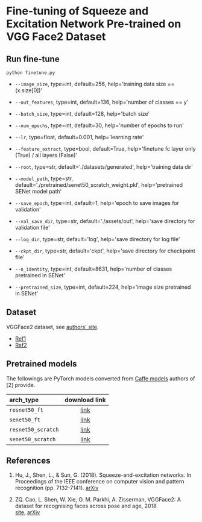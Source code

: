 # Fine-tuning of Squeeze and Excitation Network Pre-trained on VGG Face2 Dataset


## Run fine-tune
```
python finetune.py
```

* `--image_size`, type=int, default=256, help='training data size == (x.size[0])'
* `--out_features`, type=int, default=136, help='number of classes == y'
* `--batch_size`, type=int, default=128, help='batch size'
* `--num_epochs`, type=int, default=30, help='number of epochs to run'
* `--lr`, type=float, default=0.001, help='learning rate'
* `--feature_extract`, type=bool, default=True, help='finetune fc layer only (True) / all layers (False)'

* `--root`, type=str, default='./datasets/generated', help='training data dir'
* `--model_path`, type=str, default='./pretrained/senet50_scratch_weight.pkl', help='pretrained SENet model path'

* `--save_epoch`, type=int, default=1, help='epoch to save images for validation'
* `--val_save_dir`, type=str, default='./assets/out', help='save directory for validation file'
* `--log_dir`, type=str, default='log', help='save directory for log file'
* `--ckpt_dir`, type=str, default='ckpt', help='save directory for checkpoint file'

* `--n_identity`, type=int, default=8631, help='number of classes pretrained in SENet'
* `--pretrained_size`, type=int, default=224, help='image size pretrained in SENet'


## Dataset

VGGFace2 dataset, see [authors' site](https://www.robots.ox.ac.uk/~vgg/data/vgg_face2/).

- [Ref1](https://github.com/ox-vgg/vgg_face2/issues/2)
- [Ref2](https://github.com/ox-vgg/vgg_face2/issues/50)

## Pretrained models

The followings are PyTorch models converted from [Caffe models](https://www.robots.ox.ac.uk/~vgg/data/vgg_face2/) authors of [2] provide.

|arch_type|download link|
| :--- | :---: |
|`resnet50_ft`|[link](https://drive.google.com/open?id=1A94PAAnwk6L7hXdBXLFosB_s0SzEhAFU)|
|`senet50_ft`|[link](https://drive.google.com/open?id=1YtAtL7Amsm-fZoPQGF4hJBC9ijjjwiMk)|
|`resnet50_scratch`|[link](https://drive.google.com/open?id=1gy9OJlVfBulWkIEnZhGpOLu084RgHw39)|
|`senet50_scratch`|[link](https://drive.google.com/open?id=11Xo4tKir1KF8GdaTCMSbEQ9N4LhshJNP)|


## References

1. Hu, J., Shen, L., & Sun, G. (2018). Squeeze-and-excitation networks. In Proceedings of the IEEE conference on computer vision and pattern recognition (pp. 7132-7141). [arXiv](https://arxiv.org/abs/1709.01507?spm=a2c41.13233144.0.0)

2. ZQ. Cao, L. Shen, W. Xie, O. M. Parkhi, A. Zisserman, VGGFace2: A dataset for recognising faces across pose and age, 2018.   
    [site](https://www.robots.ox.ac.uk/~vgg/data/vgg_face2/), [arXiv](https://arxiv.org/abs/1710.08092)